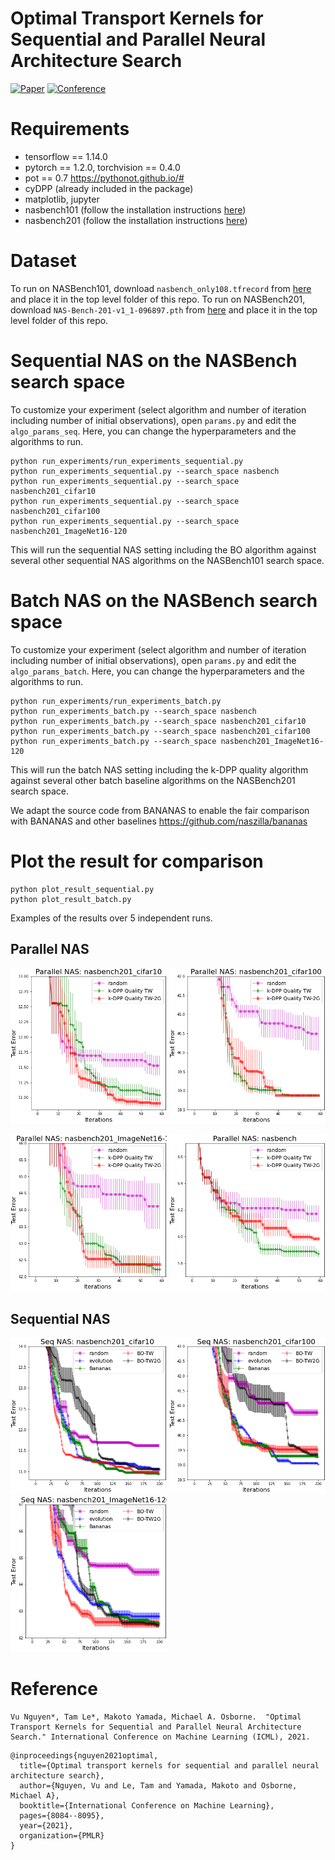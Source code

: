 
# Optimal Transport Kernels for Sequential and Parallel Neural Architecture Search


[![Paper](http://img.shields.io/badge/paper-arxiv.2006.07593-B31B1B.svg)](https://arxiv.org/abs/2006.07593)
[![Conference](https://icml.cc/static/core/img/ICML-logo.svg)](https://icml.cc/Conferences/2021/ScheduleMultitrack?event=9843)

# Requirements
- tensorflow == 1.14.0
- pytorch == 1.2.0, torchvision == 0.4.0
- pot == 0.7 https://pythonot.github.io/# 
- cyDPP (already included in the package)
- matplotlib, jupyter
- nasbench101 (follow the installation instructions [here](https://github.com/google-research/nasbench))
- nasbench201 (follow the installation instructions [here](https://github.com/D-X-Y/NAS-Bench-201))

# Dataset
To run on NASBench101, download `nasbench_only108.tfrecord` from [here](https://github.com/google-research/nasbench) and place it in the top level folder of this repo.
To run on NASBench201, download `NAS-Bench-201-v1_1-096897.pth` from [here](https://github.com/D-X-Y/NAS-Bench-201) and place it in the top level folder of this repo.

# Sequential NAS on the NASBench search space

To customize your experiment (select algorithm and number of iteration including number of initial observations), open `params.py` and edit the `algo_params_seq`. Here, you can change the hyperparameters and the algorithms to run.

```
python run_experiments/run_experiments_sequential.py
python run_experiments_sequential.py --search_space nasbench
python run_experiments_sequential.py --search_space nasbench201_cifar10
python run_experiments_sequential.py --search_space nasbench201_cifar100
python run_experiments_sequential.py --search_space nasbench201_ImageNet16-120
```

This will run the sequential NAS setting including the BO algorithm against several other sequential NAS algorithms on the NASBench101 search space.

# Batch NAS on the NASBench search space

To customize your experiment (select algorithm and number of iteration including number of initial observations), open `params.py` and edit the `algo_params_batch`. Here, you can change the hyperparameters and the algorithms to run.

```
python run_experiments/run_experiments_batch.py
python run_experiments_batch.py --search_space nasbench
python run_experiments_batch.py --search_space nasbench201_cifar10
python run_experiments_batch.py --search_space nasbench201_cifar100
python run_experiments_batch.py --search_space nasbench201_ImageNet16-120
```
This will run the batch NAS setting including the k-DPP quality algorithm against several other batch baseline algorithms on the NASBench201 search space.

We adapt the source code from BANANAS to enable the fair comparison with BANANAS and other baselines https://github.com/naszilla/bananas

# Plot the result for comparison
```
python plot_result_sequential.py
python plot_result_batch.py
```

Examples of the results over 5 independent runs.

## Parallel NAS

<img src="./run_experiments/fig/batch_nasbench201_cifar10.png" width="250" height="250" /> <img src="./run_experiments/fig/batch_nasbench201_cifar100.png" width="250" height="250" />

<img src="./run_experiments/fig/batch_nasbench201_ImageNet16-120.png" width="250" height="250" /> <img src="./run_experiments/fig/batch_nasbench.png" width="250" height="250" />

## Sequential NAS
<img src="./run_experiments/fig/sequential_nasbench201_cifar10.png" width="250" height="250" /> <img src="./run_experiments/fig/sequential_nasbench201_cifar100.png" width="250" height="250" /> <img src="./run_experiments/fig/sequential_nasbench201_ImageNet16-120.png" width="250" height="250" />



# Reference
```
Vu Nguyen*, Tam Le*, Makoto Yamada, Michael A. Osborne.  "Optimal Transport Kernels for Sequential and Parallel Neural Architecture Search." International Conference on Machine Learning (ICML), 2021.
```


```
@inproceedings{nguyen2021optimal,
  title={Optimal transport kernels for sequential and parallel neural architecture search},
  author={Nguyen, Vu and Le, Tam and Yamada, Makoto and Osborne, Michael A},
  booktitle={International Conference on Machine Learning},
  pages={8084--8095},
  year={2021},
  organization={PMLR}
}
```


